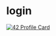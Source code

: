 # login
[![42 Profile Card](https://1337-readme.vercel.app/api/profile?cursus=42cursus&dark=true&login=yait-ouc)](https://github.com/mohouyizme/1337-readme)
